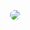 <p align="center">
<img style="border-radius: 15px;" src="https://i.imgur.com/VBJRTWK.png alt="Alura Plus">
</p>